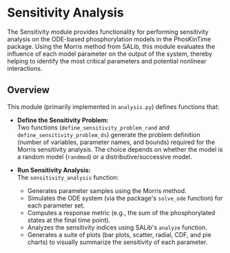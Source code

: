 # Sensitivity Analysis

The Sensitivity module provides functionality for performing sensitivity analysis on the ODE-based phosphorylation
models in the PhosKinTime package. Using the Morris method from SALib, this module evaluates the influence of each model
parameter on the output of the system, thereby helping to identify the most critical parameters and potential nonlinear
interactions.

## Overview

This module (primarily implemented in `analysis.py`) defines functions that:

- **Define the Sensitivity Problem:**  
  Two functions (`define_sensitivity_problem_rand` and `define_sensitivity_problem_ds`) generate the problem
  definition (number of variables, parameter names, and bounds) required for the Morris sensitivity analysis. The choice
  depends on whether the model is a random model (`randmod`) or a distributive/successive model.

- **Run Sensitivity Analysis:**  
  The `sensitivity_analysis` function:
    - Generates parameter samples using the Morris method.
    - Simulates the ODE system (via the package's `solve_ode` function) for each parameter set.
    - Computes a response metric (e.g., the sum of the phosphorylated states at the final time point).
    - Analyzes the sensitivity indices using SALib's `analyze` function.
    - Generates a suite of plots (bar plots, scatter, radial, CDF, and pie charts) to visually summarize the sensitivity
      of each parameter.